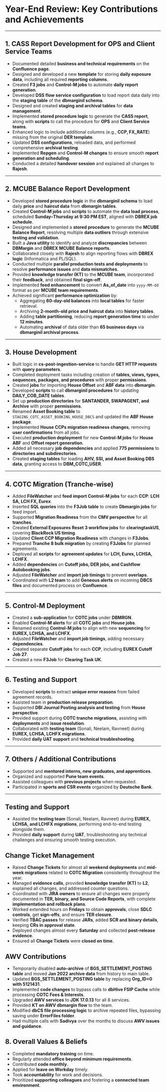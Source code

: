 # Year-End Review: Key Contributions and Achievements

---

## 1. CASS Report Development for OPS and Client Service Teams
- Documented detailed **business and technical requirements** on the **Confluence page**.
- Designed and developed a new **template** for storing **daily exposure data**, including all required **reporting columns**.
- Created **F3 jobs** and **Control-M jobs** to automate **daily report generation**.
- Developed **DSS flow service configuration** to load report data daily into the **staging table** of the **dbmarginil schema**.
- Designed and created **staging and archival tables** for **data management**.
- Implemented **stored procedure logic** to generate the **CASS report**, along with **scripts** to call the procedure for **OPS** and **Client Service teams**.
- Enhanced logic to include additional columns (e.g., **CCP, FX_RATE**) missing from the original **DER template**.
- Updated **DSS configurations**, reloaded data, and performed comprehensive **archival testing**.
- Implemented **Repgen** and **Control-M changes** to ensure smooth **report generation and scheduling**.
- Conducted a detailed **handover session** and explained all changes to **Rajesh**.

---

## 2. MCUBE Balance Report Development
- Developed **stored procedure logic** in the **dbmarginil schema** to load daily **price** and **haircut data** from **dbmargin tables**.
- Created **Control-M jobs** and **scripts** to automate the **data load process**, scheduled **Sunday–Thursday at 9:30 PM EST**, aligned with **DBREX job schedule**.
- Designed and implemented a **stored procedure** to generate the **MCUBE Balance Report**, resolving multiple **data outliers** through extensive **testing and validation**.
- Built a **Java utility** to identify and analyze **discrepancies** between **DBMargin** and **DBREX MCUBE Balance reports**.
- Collaborated closely with **Rajesh** to align reporting flows with **DBREX logic** (Informatica and PL/SQL).
- Conducted multiple **parallel production tests and deployments** to resolve **performance issues** and **data mismatches**.
- Provided **knowledge transfer (KT)** to the **MCUBE team**, incorporated their **feedback**, and obtained **final sign-off**.
- Implemented **feed enhancement** to convert **As_of_date** into `yyyy-MM-dd` format as per **MCUBE team requirements**.
- Achieved significant **performance optimization** by:
  - Aggregating **60-day-old balances** into **local tables** for faster retrieval.
  - Archiving **2-month-old price and haircut data** into **history tables**.
  - Adding **table partitioning**, reducing **report generation time** to under **12 minutes**.
  - Automating **archival** of data older than **65 business days** via **dbmarginil archival process**.

---

## 3. House Development
- Built logic in **cs-post-ingestion-service** to handle **GET HTTP requests** with **query parameters**.
- Completed deployment tasks including creation of **tables, views, types, sequences, packages, and procedures** with proper **permissions**.
- Created **jobs** for importing **House Offset** and **ABF data** into **dbmargin**.
- Developed **scripts** to call **dbmarginil procedures** for updating **DAILY_COB_DATE tables**.
- Set up **production directories** for **SANTANDER, SWAPAGENT, and Archive** with proper **permissions**.
- Renamed **Asset Booking table** to `STAGING_COTC_ASSET_BOOKING_HOUSE_DBCS` and updated the **ABF House package**.
- Implemented **House CCPs migration readiness changes**, removing **user confirmations** from all jobs.
- Executed **production deployment** for new **Control-M jobs** for **House ABF** and **Offset report generation**.
- Added all necessary **job dependencies** and applied **775 permissions** to **directories and subdirectories**.
- Created **staging tables** for loading **AHV, SSI, and Asset Booking DBS data**, granting access to **DBM_COTC_USER**.

---

## 4. COTC Migration (Tranche-wise)
- Added **FileWatcher** and **feed import Control-M jobs** for each **CCP**: **LCH SA, LCH FX, Eurex**.
- Inserted **SQL queries** into the **F3Job table** to create **Dbmargin jobs** for feed import.
- Supported **Migration Readiness** from the **CMV perspective** for all **tranches**.
- Created **External Exposures Reset 3 workflow jobs** for **clearingtaskUS**, covering **BlackRock US timing**.
- Updated **Client CCP Migration Readiness** with changes in **F3Jobs**.
- Prepared **Tranche 8 bulk migration** by creating **F3Jobs** for planned agreements.
- Deployed all **scripts** for **agreement updates** for **LCH, Eurex, LCHSA, LCHFX**.
- Added **dependencies** on **Cutoff jobs, DER jobs, and Cashflow Autobooking jobs**.
- Adjusted **FileWatcher** and **import job timings** to prevent **overlaps**.
- Coordinated with **L2 team** to add **Geneous alerts** on incoming **DBCS files** and documented process on **Confluence**.

---

## 5. Control-M Deployment
- Created a **sub-application** for **COTC jobs** under **DBMRGN**.
- Enabled **Control-M alerts** for all **COTC jobs** and **House jobs**.
- Renamed existing **Control-M jobs** to align with new **sequencing** for **EUREX, LCHSA, and LCHFX**.
- Adjusted **FileWatcher** and **import job timings**, adding necessary **dependencies**.
- Created separate **Cutoff jobs** for each **CCP**, including **EUREX Cutoff Job 27**.
- Created a new **F3Job** for **Clearing Task UK**.

---

## 6. Testing and Support
- Developed **scripts** to extract **unique error reasons** from failed agreement records.
- Assisted team in **production release preparation**.
- Supported **DBI Journal Posting analysis and testing** from **House perspective**.
- Provided support during **COTC tranche migrations**, assisting with **deployments** and **issue resolution**.
- Collaborated with **testing team** (Sonali, Neelam, Ravneet) during **EUREX, LCHSA, LCHFX migrations**.
- Provided **daily UAT support** and **technical troubleshooting**.

---

## 7. Others / Additional Contributions
- Supported and **mentored interns, new graduates, and apprentices**.
- Organized and supported **Pune team events**.
- Assisted colleagues with **previous projects** when requested.
- Participated in **sports and CSR events** organized by **Deutsche Bank**.

---
## Testing and Support
- Assisted the **testing team** (Sonali, Neelam, Ravneet) during **EUREX, LCHSA, and LCHFX migrations**, performing end-to-end testing alongside them.  
- Provided **daily support** during **UAT**, troubleshooting any technical challenges and ensuring smooth testing execution.  

## Change Ticket Management
- Raised **Change Tickets** for almost all **weekend deployments** and **mid-week migrations** related to **COTC Migration** consistently throughout the year.  
- Managed **evidence calls**, provided **knowledge transfer (KT)** to **L2**, explained all changes, and addressed counter questions.  
- Coordinated with **JIRA owners** to ensure all changes were properly documented in **TER, binary, and Source Code Reports**, with complete **implementation and rollback plans**.  
- Worked extended hours on **Fridays** to obtain **approvals**, close **SDLC controls**, get **sign-offs**, and ensure **TER closure**.  
- Verified **TBAC passes** for release **JARs**, added **SCR and binary details**, keeping **CRs in approval state**.  
- Deployed changes almost every **Saturday** and collected **post-release evidence**.  
- Ensured all **Change Tickets** were **closed on time**.  

## AWV Contributions
- Temporarily disabled **auto-archive** of **BGS_SETTLEMENT_POSTING table** and moved **Jan 2022 archive data** from history to main table.  
- Updated **BGS_SETTLEMENT_POSTING table** by replacing **Org_ID=0 with 5121431**.  
- Implemented **code changes** to bypass calls to **dbHive FSIP Cache** while processing **COTC Fees & Interests**.  
- Upgraded **AWV services** to **JDK 17.0.13** for all 8 services.  
- Provided **KT on AWV dbmargin flow** to the team.  
- Modified **dbCS file processing logic** to archive repeated files, bypassing saving under **ErrorFiles folder**.  
- Had multiple calls with **Sadivya** over the months to discuss **AWV issues and guidance**.  

## 8. Overall Values & Beliefs
- Completed **mandatory training** on time.
- Regularly attended **office beyond minimum requirements**.
- Contributed **code monthly**.
- Applied for **leave on Workday** timely.
- Took **accountability** for work and decisions.
- Prioritized **supporting colleagues** and fostering a **connected team environment**.
